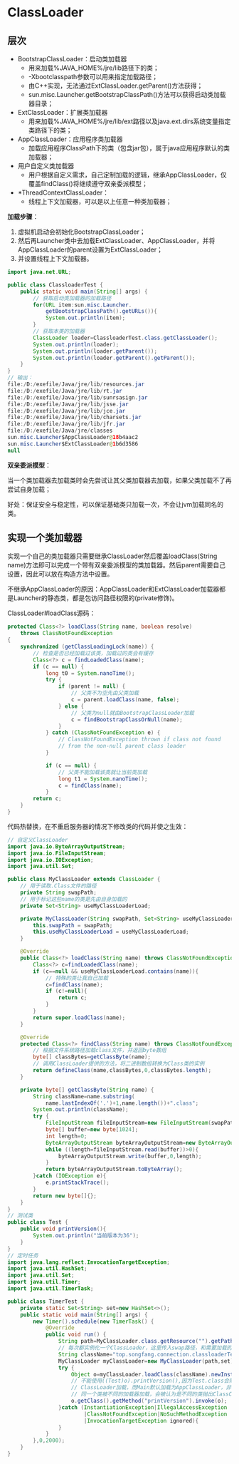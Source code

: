 # ClassLoader

## 层次

- BootstrapClassLoader：启动类加载器
  - 用来加载%JAVA_HOME%/jre/lib路径下的类；
  - -Xbootclasspath参数可以用来指定加载路径；
  - 由C++实现，无法通过ExtClassLoader.getParent()方法获得；
  - sun.misc.Launcher.getBootstrapClassPath()方法可以获得启动类加载器目录；
- ExtClassLoader：扩展类加载器
  - 用来加载%JAVA_HOME%/jre/lib/ext路径以及java.ext.dirs系统变量指定类路径下的类；
- AppClassLoader：应用程序类加载器
  - 加载应用程序ClassPath下的类（包含jar包），属于java应用程序默认的类加载器；
- 用户自定义类加载器
  - 用户根据自定义需求，自己定制加载的逻辑，继承AppClassLoader，仅覆盖findClass()将继续遵守双亲委派模型；
- *ThreadContextClassLoader：
  - 线程上下文加载器，可以是以上任意一种类加载器；

**加载步骤**：

1. 虚拟机启动会初始化BootstrapClassLoader；
2. 然后再Launcher类中去加载ExtClassLoader、AppClassLoader，并将AppClassLoader的parent设置为ExtClassLoader；
3. 并设置线程上下文加载器。

```java
import java.net.URL;

public class ClassloaderTest {
    public static void main(String[] args) {
        // 获取启动类加载器的加载路径
        for(URL item:sun.misc.Launcher.
            getBootstrapClassPath().getURLs()){
            System.out.println(item);
        }
        // 获取本类的加载器
        ClassLoader loader=ClassloaderTest.class.getClassLoader();
        System.out.println(loader);
        System.out.println(loader.getParent());
        System.out.println(loader.getParent().getParent());
    }
}
// 输出：
file:/D:/exefile/Java/jre/lib/resources.jar
file:/D:/exefile/Java/jre/lib/rt.jar
file:/D:/exefile/Java/jre/lib/sunrsasign.jar
file:/D:/exefile/Java/jre/lib/jsse.jar
file:/D:/exefile/Java/jre/lib/jce.jar
file:/D:/exefile/Java/jre/lib/charsets.jar
file:/D:/exefile/Java/jre/lib/jfr.jar
file:/D:/exefile/Java/jre/classes
sun.misc.Launcher$AppClassLoader@18b4aac2
sun.misc.Launcher$ExtClassLoader@1b6d3586
null
```

**双亲委派模型**：

当一个类加载器去加载类时会先尝试让其父类加载器去加载，如果父类加载不了再尝试自身加载；

好处：保证安全与稳定性，可以保证基础类只加载一次，不会让jvm加载同名的类。

## 实现一个类加载器

实现一个自己的类加载器只需要继承ClassLoader然后覆盖loadClass(String name)方法即可以完成一个带有双亲委派模型的类加载器。然后parent需要自己设置，因此可以放在构造方法中设置。

不继承AppClassLoader的原因：AppClassLoader和ExtClassLoader加载器都是Launcher的静态类，都是包访问路径权限的(private修饰)。

ClassLoader#loadClass源码：

```java
protected Class<?> loadClass(String name, boolean resolve)
    throws ClassNotFoundException
{
    synchronized (getClassLoadingLock(name)) {
        // 检查是否已经加载过该类，加载过的类会有缓存
        Class<?> c = findLoadedClass(name);
        if (c == null) {
            long t0 = System.nanoTime();
            try {
                if (parent != null) {
                    // 父类不为空先由父类加载
                    c = parent.loadClass(name, false);
                } else {
                    // 父类为null就由BootstrapClassLoader加载
                    c = findBootstrapClassOrNull(name);
                }
            } catch (ClassNotFoundException e) {
                // ClassNotFoundException thrown if class not found
                // from the non-null parent class loader
            }

            if (c == null) {
                // 父类不能加载该类就让当前类加载
                long t1 = System.nanoTime();
                c = findClass(name);
            }
        return c;
    }
}
```

代码热替换，在不重启服务器的情况下修改类的代码并使之生效：

```java
// 自定义ClassLoader
import java.io.ByteArrayOutputStream;
import java.io.FileInputStream;
import java.io.IOException;
import java.util.Set;

public class MyClassLoader extends ClassLoader {
    // 用于读取.Class文件的路径
    private String swapPath;
    // 用于标记这些name的类是先由自身加载的
    private Set<String> useMyClassLoaderLoad;

    private MyClassLoader(String swapPath, Set<String> useMyClassLoaderLoad) {
        this.swapPath = swapPath;
        this.useMyClassLoaderLoad = useMyClassLoaderLoad;
    }

    @Override
    public Class<?> loadClass(String name) throws ClassNotFoundException {
        Class<?> c=findLoadedClass(name);
        if (c==null && useMyClassLoaderLoad.contains(name)){
            // 特殊的类让我自己加载
            c=findClass(name);
            if (c!=null){
                return c;
            }
        }
        return super.loadClass(name);
    }

    @Override
    protected Class<?> findClass(String name) throws ClassNotFoundException {
        // 根据文件系统路径加载class文件，并返回byte数组
        byte[] classBytes=getClassByte(name);
        // 调用ClassLoader提供的方法，将二进制数组转换为Class类的实例
        return defineClass(name,classBytes,0,classBytes.length);
    }

    private byte[] getClassByte(String name) {
        String className=name.substring(
            name.lastIndexOf('.')+1,name.length())+".class";
        System.out.println(className);
        try {
            FileInputStream fileInputStream=new FileInputStream(swapPath+className);
            byte[] buffer=new byte[1024];
            int length=0;
            ByteArrayOutputStream byteArrayOutputStream=new ByteArrayOutputStream();
            while ((length=fileInputStream.read(buffer))>0){
                byteArrayOutputStream.write(buffer,0,length);
            }
            return byteArrayOutputStream.toByteArray();
        }catch (IOException e){
            e.printStackTrace();
        }
        return new byte[]{};
    }
}
// 测试类
public class Test {
    public void printVersion(){
        System.out.println("当前版本为36");
    }
}
// 定时任务
import java.lang.reflect.InvocationTargetException;
import java.util.HashSet;
import java.util.Set;
import java.util.Timer;
import java.util.TimerTask;

public class TimerTest {
    private static Set<String> set=new HashSet<>();
    public static void main(String[] args) {
        new Timer().schedule(new TimerTask() {
            @Override
            public void run() {
                String path=MyClassLoader.class.getResource("").getPath();
                // 每次都实例化一个ClassLoader，这里传入swap路径，和需要加载的类名
                String className="top.songfang.connection.classloaderTest.Test";
                MyClassLoader myClassLoader=new MyClassLoader(path,set);
                try {
                    Object o=myClassLoader.loadClass(className).newInstance();
                    // 不能使用((Test)o).printVersion(),因为Test.class会隐性加载当前类的
                    // ClassLoader加载，而Main默认加载为AppClassLoader，非自定义的；
                    // 同一个类被不同的加载器加载，会被认为是不同的类抛出ClassCastException
                    o.getClass().getMethod("printVersion").invoke(o);
                }catch (InstantiationException|IllegalAccessException
                        |ClassNotFoundException|NoSuchMethodException
                        |InvocationTargetException ignored){
                }
            }
        },0,2000);
    }
}
```